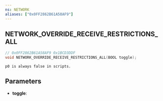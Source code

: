 ```yaml
---
ns: NETWORK
aliases: ["0x0FF2862B61A58AF9"]
---
```

## NETWORK_OVERRIDE_RECEIVE_RESTRICTIONS_ALL

```c
// 0x0FF2862B61A58AF9 0x1BCD3DDF
void NETWORK_OVERRIDE_RECEIVE_RESTRICTIONS_ALL(BOOL toggle);
```

```
p0 is always false in scripts.
```

## Parameters
* **toggle**: 

